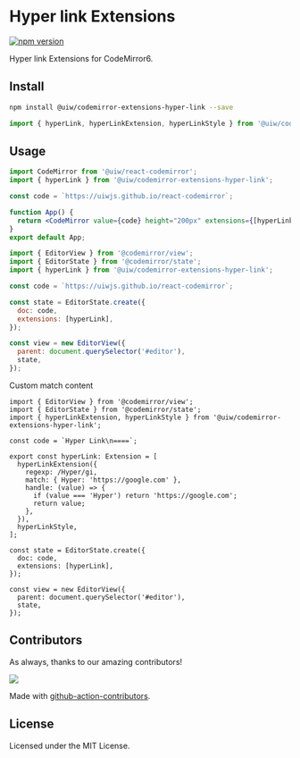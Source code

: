 <!--rehype:ignore:start-->

# Hyper link Extensions

<!--rehype:ignore:end-->

[![npm version](https://img.shields.io/npm/v/@uiw/codemirror-extensions-hyper-link.svg)](https://www.npmjs.com/package/@uiw/codemirror-extensions-hyper-link)

Hyper link Extensions for CodeMirror6.

## Install

```bash
npm install @uiw/codemirror-extensions-hyper-link --save
```

```jsx
import { hyperLink, hyperLinkExtension, hyperLinkStyle } from '@uiw/codemirror-extensions-hyper-link';
```

## Usage

```jsx
import CodeMirror from '@uiw/react-codemirror';
import { hyperLink } from '@uiw/codemirror-extensions-hyper-link';

const code = `https://uiwjs.github.io/react-codemirror`;

function App() {
  return <CodeMirror value={code} height="200px" extensions={[hyperLink]} />;
}
export default App;
```

```js
import { EditorView } from '@codemirror/view';
import { EditorState } from '@codemirror/state';
import { hyperLink } from '@uiw/codemirror-extensions-hyper-link';

const code = `https://uiwjs.github.io/react-codemirror`;

const state = EditorState.create({
  doc: code,
  extensions: [hyperLink],
});

const view = new EditorView({
  parent: document.querySelector('#editor'),
  state,
});
```

Custom match content

```tsx
import { EditorView } from '@codemirror/view';
import { EditorState } from '@codemirror/state';
import { hyperLinkExtension, hyperLinkStyle } from '@uiw/codemirror-extensions-hyper-link';

const code = `Hyper Link\n====`;

export const hyperLink: Extension = [
  hyperLinkExtension({
    regexp: /Hyper/gi,
    match: { Hyper: 'https://google.com' },
    handle: (value) => {
      if (value === 'Hyper') return 'https://google.com';
      return value;
    },
  }),
  hyperLinkStyle,
];

const state = EditorState.create({
  doc: code,
  extensions: [hyperLink],
});

const view = new EditorView({
  parent: document.querySelector('#editor'),
  state,
});
```

## Contributors

As always, thanks to our amazing contributors!

<a href="https://github.com/uiwjs/react-codemirror/graphs/contributors">
  <img src="https://uiwjs.github.io/react-codemirror/CONTRIBUTORS.svg" />
</a>

Made with [github-action-contributors](https://github.com/jaywcjlove/github-action-contributors).

## License

Licensed under the MIT License.
